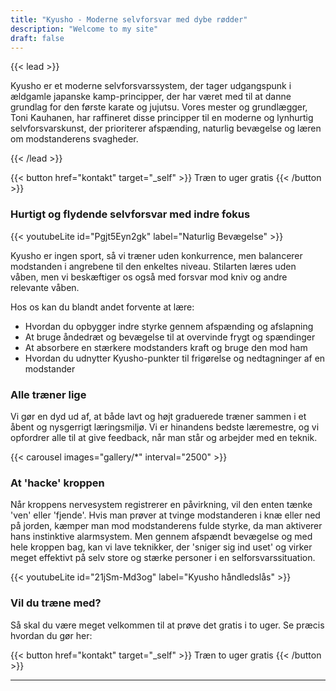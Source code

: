 ```yaml
---
title: "Kyusho - Moderne selvforsvar med dybe rødder"
description: "Welcome to my site"
draft: false
---
```


{{< lead >}}

Kyusho er et moderne selvforsvarssystem, der tager udgangspunk i ældgamle japanske kamp-principper, der har været med
til at danne grundlag for den første karate og jujutsu. Vores mester og grundlægger, Toni Kauhanen, har raffineret disse
principper til en moderne og lynhurtig selvforsvarskunst, der prioriterer afspænding, naturlig bevægelse og læren om
modstanderens svagheder.

{{< /lead >}}

{{< button href="kontakt" target="_self" >}}
Træn to uger gratis
{{< /button >}}

### Hurtigt og flydende selvforsvar med indre fokus

{{< youtubeLite id="Pgjt5Eyn2gk" label="Naturlig Bevægelse" >}}

Kyusho er ingen sport, så vi træner uden konkurrence, men balancerer modstanden i angrebene til den enkeltes niveau.
Stilarten læres uden våben, men vi beskæftiger os også med forsvar mod kniv og andre relevante våben.

Hos os kan du blandt andet forvente at lære:

- Hvordan du opbygger indre styrke gennem afspænding og afslapning
- At bruge åndedræt og bevægelse til at overvinde frygt og spændinger
- At absorbere en stærkere modstanders kraft og bruge den mod ham
- Hvordan du udnytter Kyusho-punkter til frigørelse og nedtagninger af en modstander

### Alle træner lige

Vi gør en dyd ud af, at både lavt og højt graduerede træner sammen i et åbent og nysgerrigt læringsmiljø. Vi er
hinandens bedste læremestre, og vi opfordrer alle til at give feedback, når man står og arbejder med en teknik.

{{< carousel images="gallery/*" interval="2500" >}}

### At 'hacke' kroppen

Når kroppens nervesystem registrerer en påvirkning, vil den enten tænke 'ven' eller 'fjende'. Hvis man prøver at tvinge
modstanderen i knæ eller ned på jorden, kæmper man mod modstanderens fulde styrke, da man aktiverer hans instinktive
alarmsystem. Men gennem afspændt bevægelse og med hele kroppen bag, kan vi lave teknikker, der 'sniger sig ind uset' og
virker meget effektivt på selv store og stærke personer i en selforsvarssituation.

{{< youtubeLite id="21jSm-Md3og" label="Kyusho håndledslås" >}}

### Vil du træne med?

Så skal du være meget velkommen til at prøve det gratis i to uger. Se præcis hvordan du gør her:

{{< button href="kontakt" target="_self" >}}
Træn to uger gratis
{{< /button >}}

---